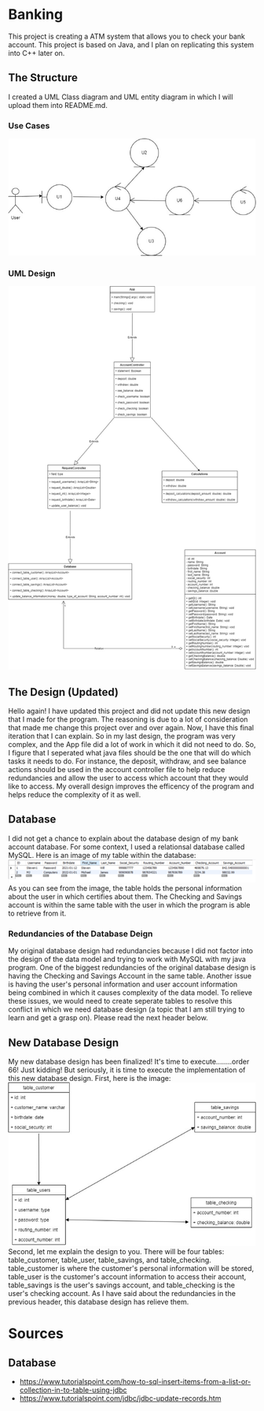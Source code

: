 # Banking
This project is creating a ATM system that allows you to check your bank account. This project is based on Java, and I plan on replicating this system into C++ later on. 

## The Structure
I created a UML Class diagram and UML entity diagram in which I will upload them into README.md.

### Use Cases
![image](https://github.com/PXIONG001/ATM/blob/master/images/Analysis_%20User_Stories.jpg)

### UML Design
![image](https://github.com/PXIONG001/ATM/blob/master/images/Design_%20ATM.jpg)


## The Design (Updated)
Hello again! I have updated this project and did not update this new design that I made for the program. The reasoning is due to a lot of consideration that made me change this project over and over again. Now, I have this final iteration that I can explain. So in my last design, the program was very complex, and the App file did a lot of work in which it did not need to do. So, I figure that I seperated what java files should be the one that will do which tasks it needs to do. For instance, the deposit, withdraw, and see balance actions should be used in the account controller file to help reduce redundancies and allow the user to access which account that they would like to access. My overall design improves the efficency of the program and helps reduce the complexity of it as well. 

## Database
I did not get a chance to explain about the database design of my bank account database. For some context, I used a relationsal database called MySQL. Here is an image of my table within the database:
![image](https://github.com/PXIONG001/ATM/blob/master/images/Database_Picture.PNG)
As you can see from the image, the table holds the personal information about the user in which certifies about them. The Checking and Savings account is within the same table with the user in which the program is able to retrieve from it.

### Redundancies of the Database Deign
My original database design had redundancies because I did not factor into the design of the data model and trying to work with MySQL with my java program. One of the biggest redundancies of the original database design is having the Checking and Savings Account in the same table. Another issue is having the user's personal information and user account information being combined in which it causes complexity of the data model. To relieve these issues, we would need to create seperate tables to resolve this conflict in which we need database design (a topic that I am still trying to learn and get a grasp on). Please read the next header below.

## New Database Design 
My new database design has been finalized! It's time to execute........order 66! Just kidding! But seriously, it is time to execute the implementation of this new database design. First, here is the image:
![image](https://github.com/PXIONG001/ATM/blob/master/images/Bank_Account.jpg)
Second, let me explain the design to you. There will be four tables: table_customer, table_user, table_savings, and table_checking. table_customer is where the customer's personal information will be stored, table_user is the customer's account information to access their account, table_savings is the user's savings account, and table_checking is the user's checking account. As I have said about the redundancies in the previous header, this database design has relieve them.

# Sources
## Database
- https://www.tutorialspoint.com/how-to-sql-insert-items-from-a-list-or-collection-in-to-table-using-jdbc
- https://www.tutorialspoint.com/jdbc/jdbc-update-records.htm
